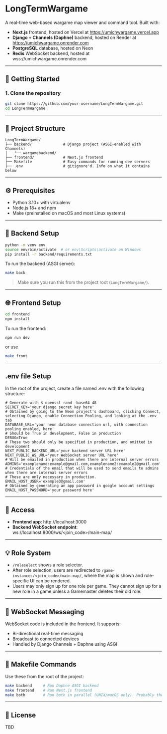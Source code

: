 # LongTermWargame

A real-time web-based wargame map viewer and command tool. Built with:

- **Next.js** frontend, hosted on Vercel at https://umichwargame.vercel.app
- **Django + Channels (Daphne)** backend, hosted on Render at https://umichwargame.onrender.com
- **PostgreSQL** database, hosted on Neon
- **Redis** WebSocket backend, hosted at wss://umichwargame.onrender.com

---

## 🚀 Getting Started

### 1. Clone the repository

```bash
git clone https://github.com/your-username/LongTermWargame.git
cd LongTermWargame
```

---

## 🧠 Project Structure

```
LongTermWargame/
├── backend/              # Django project (ASGI-enabled with Channels)
│   └── wargamebackend/
├── frontend/             # Next.js frontend
├── Makefile              # Easy commands for running dev servers
├── .env                  # gitignore'd. Info on what it contains below
```

---

## ⚙️ Prerequisites

- Python 3.10+ with virtualenv
- Node.js 18+ and npm
- Make (preinstalled on macOS and most Linux systems)

---

## 🐍 Backend Setup

```bash
python -m venv env
source env/bin/activate  # or env\Scripts\activate on Windows
pip install -r backend/requirements.txt
```

To run the backend (ASGI server):

```bash
make back
```

> Make sure you run this from the project root (`LongTermWargame/`).

---

## 🌐 Frontend Setup

```bash
cd frontend
npm install
```

To run the frontend:

```
npm run dev
```

or use

```bash
make front
```

---

## .env file Setup

In the root of the project, create a file named .env with the following structure:

```
# Generate with $ openssl rand -base64 48
SECRET_KEY='your django secret key here'
# Obtained by going to the Neon project's dashboard, clicking Connect, selecting Django, enable Connection Pooling, and looking at the .env tab
DATABASE_URL='your neon database connection url, with connection pooling enabled, here'
# Should be True in development, False in production
DEBUG=True
# These two should only be specified in production, and omitted in development
NEXT_PUBLIC_BACKEND_URL='your backend server URL here'
NEXT_PUBLIC_WS_URL='your WebSocket server URL here'
# Will be emailed in production when there are internal server errors
ADMINS='examplename:example@gmail.com,examplename2:example2@gmail.com'
# Credentials of the email that will be used to send emails to admins when there are internal server errors
# These are only necessary in production.
EMAIL_HOST_USER='example3@gmail.com'
# Obtained by generating an app password in google account settings
EMAIL_HOST_PASSWORD='your password here'
```

---

## 🔗 Access

- **Frontend app**: http://localhost:3000
- **Backend WebSocket endpoint**: ws://localhost:8000/ws/<join_code>/main-map/

---

## 💡 Role System

- `/roleselect` shows a role selector.
- After role selection, users are redirected to `/game-instances/<join_code>/main-map/`, where the map is shown and role-specific UI can be rendered.
- Users may only sign up for one role per game. They cannot sign up for a new role in a game unless a Gamemaster deletes their old role.

---

## 📡 WebSocket Messaging

WebSocket code is included in the frontend. It supports:

- Bi-directional real-time messaging
- Broadcast to connected devices
- Handled by Django Channels + Daphne using ASGI

---

## 🧪 Makefile Commands

Use these from the root of the project:

```bash
make backend     # Run Daphne ASGI backend
make frontend    # Run Next.js frontend
make both        # Run both in parallel (UNIX/macOS only). Probably the one you'll use most
```

---

## 📄 License

TBD

